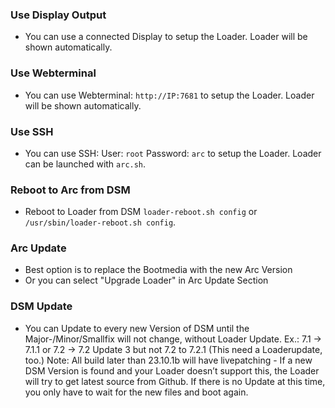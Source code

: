 ### Use Display Output

* You can use a connected Display to setup the Loader. Loader will be shown automatically.

### Use Webterminal

* You can use Webterminal: `http://IP:7681` to setup the Loader. Loader will be shown automatically.

### Use SSH

* You can use SSH: User: `root` Password: `arc` to setup the Loader. Loader can be launched with `arc.sh`.

### Reboot to Arc from DSM

* Reboot to Loader from DSM `loader-reboot.sh config` or `/usr/sbin/loader-reboot.sh config`.

### Arc Update

* Best option is to replace the Bootmedia with the new Arc Version
* Or you can select "Upgrade Loader" in Arc Update Section

### DSM Update

* You can Update to every new Version of DSM until the Major-/Minor/Smallfix will not change, without Loader Update. Ex.: 7.1 -> 7.1.1 or 7.2 -> 7.2 Update 3 but not 7.2 to 7.2.1 (This need a Loaderupdate, too.)
Note: All build later than 23.10.1b will have livepatching - If a new DSM Version is found and your Loader doesn’t support this, the Loader will try to get latest source from Github. If there is no Update at this time, you only have to wait for the new files and boot again. 